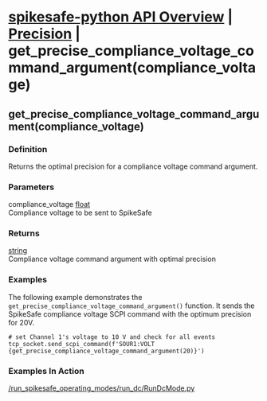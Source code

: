 # [spikesafe-python API Overview](/spikesafe_python_lib_docs/README.md) | [Precision](/spikesafe_python_lib_docs/Precision/README.md) | get_precise_compliance_voltage_command_argument(compliance_voltage)

## get_precise_compliance_voltage_command_argument(compliance_voltage)

### Definition
Returns the optimal precision for a compliance voltage command argument.

### Parameters
compliance_voltage [float](https://docs.python.org/3/library/functions.html#float)  
Compliance voltage to be sent to SpikeSafe
    
### Returns
[string](https://docs.python.org/3/library/string.html)  
Compliance voltage command argument with optimal precision

### Examples
The following example demonstrates the `get_precise_compliance_voltage_command_argument()` function. It sends the SpikeSafe compliance voltage SCPI command with the optimum precision for 20V.
```
# set Channel 1's voltage to 10 V and check for all events
tcp_socket.send_scpi_command(f'SOUR1:VOLT {get_precise_compliance_voltage_command_argument(20)}') 
```

### Examples In Action
[/run_spikesafe_operating_modes/run_dc/RunDcMode.py](/run_spikesafe_operating_modes/run_dc/RunDcMode.py)
